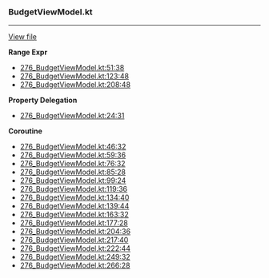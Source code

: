 ### BudgetViewModel.kt
---
[View file](../files/276_BudgetViewModel.kt)

**Range Expr**

 - [276_BudgetViewModel.kt:51:38](../files/276_BudgetViewModel.kt#L51)
 - [276_BudgetViewModel.kt:123:48](../files/276_BudgetViewModel.kt#L123)
 - [276_BudgetViewModel.kt:208:48](../files/276_BudgetViewModel.kt#L208)

**Property Delegation**

 - [276_BudgetViewModel.kt:24:31](../files/276_BudgetViewModel.kt#L24)

**Coroutine**

 - [276_BudgetViewModel.kt:46:32](../files/276_BudgetViewModel.kt#L46)
 - [276_BudgetViewModel.kt:59:36](../files/276_BudgetViewModel.kt#L59)
 - [276_BudgetViewModel.kt:76:32](../files/276_BudgetViewModel.kt#L76)
 - [276_BudgetViewModel.kt:85:28](../files/276_BudgetViewModel.kt#L85)
 - [276_BudgetViewModel.kt:99:24](../files/276_BudgetViewModel.kt#L99)
 - [276_BudgetViewModel.kt:119:36](../files/276_BudgetViewModel.kt#L119)
 - [276_BudgetViewModel.kt:134:40](../files/276_BudgetViewModel.kt#L134)
 - [276_BudgetViewModel.kt:139:44](../files/276_BudgetViewModel.kt#L139)
 - [276_BudgetViewModel.kt:163:32](../files/276_BudgetViewModel.kt#L163)
 - [276_BudgetViewModel.kt:177:28](../files/276_BudgetViewModel.kt#L177)
 - [276_BudgetViewModel.kt:204:36](../files/276_BudgetViewModel.kt#L204)
 - [276_BudgetViewModel.kt:217:40](../files/276_BudgetViewModel.kt#L217)
 - [276_BudgetViewModel.kt:222:44](../files/276_BudgetViewModel.kt#L222)
 - [276_BudgetViewModel.kt:249:32](../files/276_BudgetViewModel.kt#L249)
 - [276_BudgetViewModel.kt:266:28](../files/276_BudgetViewModel.kt#L266)
